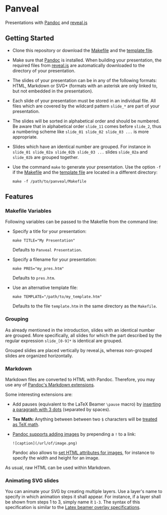 # Panveal
Presentations with [Pandoc](https://pandoc.org/)
and [reveal.js](https://revealjs.com/)

## Getting Started

* Clone this repository or download the
  [Makefile](https://github.com/michael-platzer/panveal/raw/master/Makefile)
  and the
  [template file](https://github.com/michael-platzer/panveal/raw/master/template.htm).

* Make sure that [Pandoc](https://pandoc.org/) is installed.
  When building your presentation,
  the required files from [reveal.js](https://revealjs.com/)
  are automatically downloaded to the directory of your presentation.

* The slides of your presentation can be in any of the following formats:
  HTML, Markdown or SVG&ast;
  (formats with an asterisk are only linked to,
  but not embedded in the presentation).

* Each slide of your presentation must be stored in an individual file.
  All files which are covered by the wildcard pattern `slide_*`
  are part of your presentation.

* The slides will be sorted in alphabetical order and should be numbered.
  Be aware that in alphabetical order `slide_11` comes before `slide_2`,
  thus a numbering scheme like `slide_01 slide_02 slide_03 ...`
  is more appropriate.

* Slides which have an identical number are grouped. For instance in
  `slide_01 slide_02a slide_02b slide_03 ...`
  slides `slide_02a` and `slide_02b` are grouped together.

* Use the command `make` to generate your presentation.
  Use the option `-f` if the
  [Makefile](https://github.com/michael-platzer/panveal/raw/master/Makefile)
  and the
  [template file](https://github.com/michael-platzer/panveal/raw/master/template.htm)
  are located in a different directory:
  ```
  make -f /path/to/panveal/Makefile
  ```

## Features

### Makefile Variables

Following variables can be passed to the Makefile from the command line:

* Specify a title for your presentation:
  ```
  make TITLE="My Presentation"
  ```
  Defaults to `Panveal Presentation`.

* Specify a filename for your presentation:
  ```
  make PRES="my_pres.htm"
  ```
  Defaults to `pres.htm`.

* Use an alternative template file:
  ```
  make TEMPLATE="/path/to/my_template.htm"
  ```
  Defaults to the file `template.htm` in the same directory as the `Makefile`.

### Grouping

As already mentioned in the introduction,
slides with an identical number are grouped.
More specifically, all slides for which the part
described by the regular expression `slide_[0-9]*` is identical are grouped.

Grouped slides are placed vertically by reveal.js,
whereas non-grouped slides are organized horizontally.

### Markdown

Markdown files are converted to HTML with Pandoc.
Therefore, you may use any of
[Pandoc's Markdown extensions](https://pandoc.org/MANUAL.html#pandocs-markdown).

Some interesting extensions are:

* Add pauses (equivalent to the LaTeX Beamer `\pause` macro)
  by [inserting a paragraph with 3 dots](https://pandoc.org/MANUAL.html#inserting-pauses)
  (separated by spaces).

* **Tex Math:** Anything between between two `$` characters
  will be [treated as TeX math](https://pandoc.org/MANUAL.html#math).

* [Pandoc supports adding images](https://pandoc.org/MANUAL.html#images)
  by prepending a `!` to a link:

  ```
  ![caption](/url/of/image.png)
  ```

  Pandoc also allows to
  [set HTML attributes for images](https://pandoc.org/MANUAL.html#extension-link_attributes),
  for instance to specify the width and height for an image.

As usual, raw HTML can be used within Markdown.

### Animating SVG slides

You can animate your SVG by creating multiple layers.
Use a layer's name to specify in which animation steps it shall appear.
For instance, if a layer shall be shown from steps 1 to 3,
simply name it `1-3`.
The syntax of this specification is similar to the [Latex beamer overlay
specifications](https://www.sharelatex.com/blog/2013/08/20/beamer-series-pt4.html#overlays-and-text-formatting).
